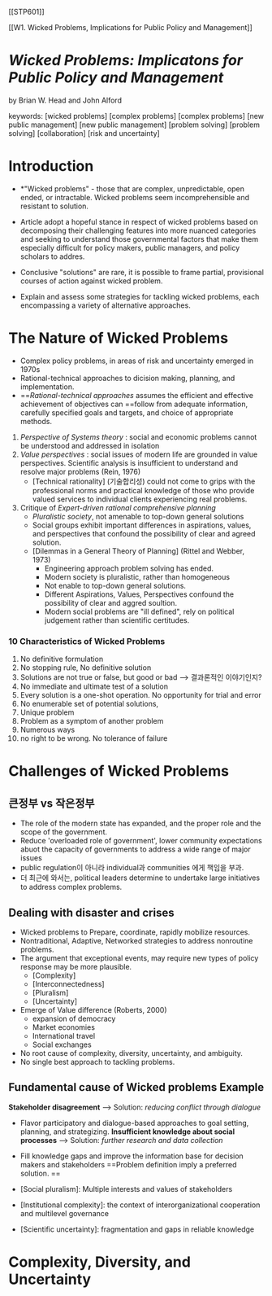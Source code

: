 [[STP601]]

[[W1. Wicked Problems, Implications for Public Policy and Management]]

# ***Wicked Problems: Implicatons for Public Policy and Management***
by Brian W. Head and John Alford

keywords: [wicked problems] [complex problems] [complex problems] [new public management] [new public management] [problem solving] [problem solving]  [collaboration]  [risk and uncertainty]

# Introduction 
* *"Wicked problems" - those that are complex, unpredictable, open ended, or intractable.
Wicked problems seem incomprehensible and resistant to solution. 

* Article adopt a hopeful stance in respect of wicked problems based on decomposing their challenging features into more nuanced categories and seeking to understand those governmental factors that make them especially difficult for policy makers, public managers, and policy scholars to addres. 
* Conclusive "solutions" are rare, it is possible to frame partial, provisional courses of action against wicked problem. 
* Explain and assess some strategies for tackling wicked problems, each encompassing a variety of alternative approaches. 

# The Nature of Wicked Problems
* Complex policy problems, in areas of risk and uncertainty emerged in 1970s
* Rational-technical approaches to dicision making, planning, and implementation. 
* ==*Rational-technical approaches* assumes the efficient and effective achievement of objectives can ==follow from adequate information, carefully specified goals and targets, and choice of appropriate methods.
1) *Perspective of Systems theory* : social and economic problems cannot be understood and addressed in isolation 
2) *Value perspectives* : social issues of modern life are grounded in value perspectives. Scientific analysis is insufficient to understand and resolve major problems (Rein, 1976)
	* [Technical rationality] (기술합리성) could not come to grips with the professional norms and practical knowledge of those who provide valued services to individual clients experiencing real problems.
3) Critique of *Expert-driven rational comprehensive planning*
	* *Pluralistic society*, not amenable to top-down general solutions
	* Social groups exhibit important differences in aspirations, values, and perspectives that confound the possibility of clear and agreed solution.
	* [Dilemmas in a General Theory of Planning] (Rittel and Webber, 1973) 
		* Engineering approach problem solving has ended. 
		* Modern society is pluralistic, rather than homogeneous
		* Not enable to top-down general solutions. 
		* Different Aspirations, Values, Perspectives confound the possibility of clear and aggred soultion. 
		* Modern social problems are "ill defined", rely on political judgement rather than scientific certitudes.
		
### 10 Characteristics of Wicked Problems
1. No definitive formulation
2. No stopping rule, No definitive solution
3. Solutions are not true or false, but good or bad --> 결과론적인 이야기인지?
4. No immediate and ultimate test of a solution
5. Every solution is a one-shot operation. No opportunity for trial and error
6. No enumerable set of potential solutions,
7. Unique problem
8. Problem as a symptom of another problem
9. Numerous ways
10. no right to be wrong. No tolerance of failure

# Challenges of Wicked Problems
## 큰정부 vs 작은정부  
* The role of the modern state has expanded, and the proper role and the scope of the government.
* Reduce 'overloaded role of government', lower community expectations abuot the capacity of governments to address a wide range of major issues
* public regulation이 아니라 individual과 communities 에게 책임을 부과. 
* 더 최근에 와서는, political leaders determine to undertake large initiatives to address complex problems. 

## Dealing with disaster and crises
* Wicked problems to Prepare, coordinate, rapidly mobilize resources. 
* Nontraditional, Adaptive, Networked strategies to address nonroutine problems. 
* The argument that exceptional events, may require new types of policy response may be more plausible. 
	* [Complexity]
	* [Interconnectedness]
	* [Pluralism] 
	* [Uncertainty] 
* Emerge of Value difference (Roberts, 2000)
	* expansion of democracy
	* Market economies
	* International travel
	* Social exchanges
* No root cause of complexity, diversity, uncertainty, and ambiguity. 
* No single best approach to tackling problems.

## Fundamental cause of Wicked problems Example
**Stakeholder disagreement**
--> Solution: *reducing conflict through dialogue*
* Flavor participatory and dialogue-based approaches to goal setting, planning, and strategizing. 
**Insufficient knowledge about social processes**
--> Solution: *further research and data collection* 
* Fill knowledge gaps and improve the information base for decision makers and stakeholders 
==Problem definition imply a preferred solution. ==

* [Social pluralism]: Multiple interests and values of stakeholders
* [Institutional complexity]: the context of interorganizational cooperation and multilevel governance
* [Scientific uncertainty]: fragmentation and gaps in reliable knowledge 

# Complexity, Diversity, and Uncertainty
